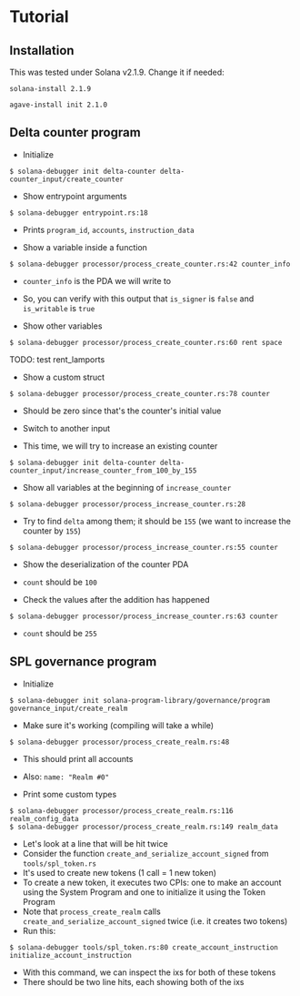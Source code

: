 # Tutorial

## Installation

This was tested under Solana v2.1.9. Change it if needed:
```
solana-install 2.1.9
```
`agave-install init 2.1.0`

## Delta counter program

* Initialize
```
$ solana-debugger init delta-counter delta-counter_input/create_counter
```

* Show entrypoint arguments
```
$ solana-debugger entrypoint.rs:18
```
* Prints `program_id`, `accounts`, `instruction_data`

* Show a variable inside a function
```
$ solana-debugger processor/process_create_counter.rs:42 counter_info
```
* `counter_info` is the PDA we will write to
* So, you can verify with this output that `is_signer` is `false` and `is_writable` is `true`

* Show other variables
```
$ solana-debugger processor/process_create_counter.rs:60 rent space
```
TODO: test rent_lamports

* Show a custom struct
```
$ solana-debugger processor/process_create_counter.rs:78 counter
```
* Should be zero since that's the counter's initial value

* Switch to another input
* This time, we will try to increase an existing counter
```
$ solana-debugger init delta-counter delta-counter_input/increase_counter_from_100_by_155
```

* Show all variables at the beginning of `increase_counter`
```
$ solana-debugger processor/process_increase_counter.rs:28
```
* Try to find `delta` among them; it should be `155` (we want to increase the counter by `155`)
```
$ solana-debugger processor/process_increase_counter.rs:55 counter
```
* Show the deserialization of the counter PDA
* `count` should be `100`

* Check the values after the addition has happened
```
$ solana-debugger processor/process_increase_counter.rs:63 counter
```
* `count` should be `255`

## SPL governance program

* Initialize
```
$ solana-debugger init solana-program-library/governance/program governance_input/create_realm
```

* Make sure it's working (compiling will take a while)
```
$ solana-debugger processor/process_create_realm.rs:48
```
* This should print all accounts
* Also: `name: "Realm #0"`

* Print some custom types
```
$ solana-debugger processor/process_create_realm.rs:116 realm_config_data
$ solana-debugger processor/process_create_realm.rs:149 realm_data
```

* Let's look at a line that will be hit twice
* Consider the function `create_and_serialize_account_signed` from `tools/spl_token.rs`
* It's used to create new tokens (1 call = 1 new token)
* To create a new token, it executes two CPIs: one to make an account using the System Program and one to initialize it using the Token Program
* Note that `process_create_realm` calls `create_and_serialize_account_signed` twice (i.e. it creates two tokens)
* Run this:
```
$ solana-debugger tools/spl_token.rs:80 create_account_instruction initialize_account_instruction
```
* With this command, we can inspect the ixs for both of these tokens
* There should be two line hits, each showing both of the ixs
